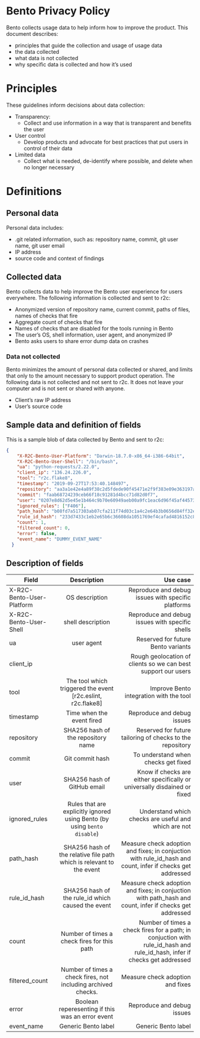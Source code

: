 # Bento Privacy Policy

Bento collects usage data to help inform how to improve the product. This document describes:

* principles that guide the collection and usage of usage data
* the data collected
* what data is not collected
* why specific data is collected and how it’s used

# Principles

These guidelines inform decisions about data collection:

* Transparency:
    * Collect and use information in a way that is transparent and benefits the user
* User control
    * Develop products and advocate for best practices that put users in control of their data
* Limited data
    * Collect what is needed, de-identify where possible, and delete when no longer necessary

# Definitions

## Personal data

Personal data includes: 

* .git related information, such as: repository name, commit, git user name, git user email
* IP address
* source code and context of findings

## Collected data

Bento collects data to help improve the Bento user experience for users everywhere. The following information is collected and sent to r2c:

* Anonymized version of repository name, current commit, paths of files, names of checks that fire
* Aggregate count of checks that fire
* Names of checks that are disabled for the tools running in Bento
* The user’s OS, shell information, user agent, and anonymized IP
* Bento asks users to share error dump data on crashes 

### Data not collected

Bento minimizes the amount of personal data collected or shared, and limits that only to the amount necessary to support product operation. The following data is not collected and not sent to r2c. It does not leave your computer and is not sent or shared with anyone.

* Client’s raw IP address
* User’s source code

## Sample data and definition of fields

This is a sample blob of data collected by Bento and sent to r2c:
```json
{
    "X-R2C-Bento-User-Platform": "Darwin-18.7.0-x86_64-i386-64bit",
    "X-R2C-Bento-User-Shell": "/bin/bash",
    "ua": "python-requests/2.22.0",
    "client_ip": "136.24.226.0",
    "tool": "r2c.flake8",
    "timestamp": "2019-09-27T17:53:40.148497",
    "repository": "aa3a1e42e4a89f38c2d5fdede90f45471e2f9f383e09e363197ab03225fd05e8",
    "commit": "faab68724239ceb66f18c91281d4bcc71d82d0f7",
    "user": "0207e8d62d5e45e1b464c9b70e60949aeb00a9fc1eac6d96f45af44573d76d70",
    "ignored_rules": ["F406"],
    "path_hash": "b08fd7a517303ab07cfa211f74d03c1a4c2e64b3b0656d84ff32ecb449b785d2",
    "rule_id_hash": "233d7433c1eb2e65b6c36608da1051769ef4cafad4816152c8e9c85d4d3ea7d2",
    "count": 1,
    "filtered_count": 0,
    "error": false,
    "event_name": "DUMMY_EVENT_NAME"
  }
  ```
## Description of fields

| Field        | Description           | Use case  |
| ------------- |:-------------:| -----:|
| X-R2C-Bento-User-Platform     | OS description | Reproduce and debug issues with specific platforms |
| X-R2C-Bento-User-Shell| 	shell description| 	Reproduce and debug issues with specific shells
| ua	| user agent| 	Reserved for future Bento variants
| client_ip	| 	| Rough geolocation of clients so we can best support our users
| tool	| The tool which triggered the event [r2c.eslint, r2c.flake8]| 	Improve Bento integration with the tool
| timestamp| 	Time when the event fired	| Reproduce and debug issues
| repository	| SHA256 hash of the repository name| 	Reserved for future tailoring of checks to the repository
| commit	| Git commit hash| 	To understand when checks get fixed
| user	| SHA256 hash of GitHub email	| Know if checks are either specifically or universally disdained or fixed
| ignored_rules	| Rules that are explicitly ignored using Bento (by using `bento disable`)	| Understand which checks are useful and which are not
| path_hash	| SHA256 hash of the relative file path which is relevant to the event| 	Measure check adoption and fixes; in conjuction with rule_id_hash and count, infer if checks get addressed
| rule_id_hash	| SHA256 hash of the rule_id which caused the event	| Measure check adoption and fixes; in conjuction with path_hash and count, infer if checks get addressed
| count| 	Number of times a check fires for this path| 	Number of times a check fires for a path; in conjuction with rule_id_hash and rule_id_hash, infer if checks get addressed
| filtered_count| 	Number of times a check fires, not including archived checks.| 	Measure check adoption and fixes
| error| 	Boolean reperesenting if this was an error event| 	Reproduce and debug issues
| event_name	| Generic Bento label| 	Generic Bento label



